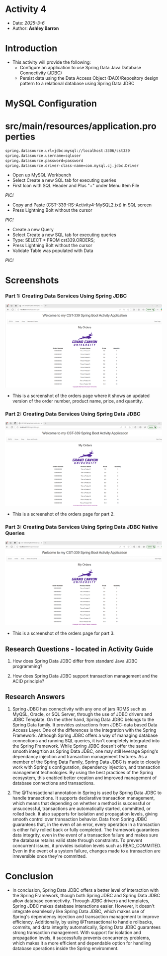 # Activity 4

- Date: *2025-3-6*
- Author: **Ashley Barron**

# Introduction
- This activity will provide the following:
    - Configure an application to use Spring Data Java Database Connectivity (JDBC)
    - Persist data using the Data Access Object (DAO)/Repository design pattern to a relational database using Spring Data JDBC

# MySQL Configuration

# src/main/resources/application.properties
```
spring.datasource.url=jdbc:mysql://localhost:3306/cst339
spring.datasource.username=sqluser
spring.datasource.password=password
spring.datasource.driver-class-name=com.mysql.cj.jdbc.Driver
```
* Open up MySQL Workbench
* Select Create a new SQL tab for executing queries
* First Icon with SQL Header and Plus "+" under Menu Item File

*PIC!*

* Copy and Paste (CST-339-RS-Activity4-MySQL2.txt) in SQL screen
* Press Lightning Bolt without the cursor

*PIC!*

* Create a new Query
* Select Create a new SQL tab for executing queries
* Type: SELECT * FROM cst339.ORDERS;
* Press Lightning Bolt without the cursor
* Validate Table was populated with Data

*PIC!*

# Screenshots
### Part 1:  Creating Data Services Using Spring JDBC
![OrdersPage1](ordersPage1.png)
- This is a screenshot of the orders page where it shows an updated version of the order number, product name, price, and quantity. 

### Part 2:  Creating Data Services Using Spring Data JDBC
![OrdersPage2](ordersPage2.png)
- This is a screenshot of the orders page for part 2. 

### Part 3:  Creating Data Services Using Spring Data JDBC Native Queries
![OrdersPage3](ordersPage3.png)
- This is a screenshot of the orders page for part 3. 

## Research Questions - located in Activity Guide

1. How does Spring Data JDBC differ from standard Java JDBC programming?

2. How does Spring Data JDBC support transaction management and the ACID principle?

## Research Answers

1. Spring JDBC has connectivity with any one of jars RDMS such as MyQSL, Oracle, or SQL Server, through the use of JDBC drivers and JDBC Template. 
On the other hand, Spring Data JDBC belongs to the Spring Data family. It provides astractions from JDBC-data based Data Access Layer. 
One of the differences is the integration with the Spring Framework. 
Although Spring JDBC offers a way of managing database connections and running SQL queries, it isn't completely integrated into the Spring Framework. 
While Spring JDBC doesn't offer the same smooth integrtion as Spring Data JDBC, one may still leverage Spring's dependancy injection and transaction management features. 
As a member of the Spring Data Family, Spring Data JDBC is made to closely work with Spring's configuration, dependency injection, and transaction management technologies. By using the best practices of the Spring ecosystem, this enabled better creation and improved management of database connections and transactions. 

2. The @Transactional annotation in Spring is used by Spring Data JDBC to handle transactions. It supports declarative transaction management, which means that depending on whether a method is successful or unsuccessful, transactions are automatically started, committed, or rolled back. It also supports for isolation and propagation levels, giving smooth control over transaction behavior. Data from Spring JDBC guarantees that, in the even of an error, every operation in a transaction is either fully rolled back or fully completed. The framework guarantees data integrity, even in the event of a transaction failure and makes sure the database retains valid state through constraints. To prevent concurrent issues, it provides isolation levels such as READ_COMMITED. Even in the event of a system failure, changes made to a transaction are irreversible once they're committed. 

# Conclusion
- In conclusion, Spring Data JDBC offers a better level of interaction with the Spring Framework, though both Spring JDBC and Spring Data JDBC allow database connectivity. Through JDBC drivers and templates, Spring JDBC makes database interactions easier. However, it doesn't integrate seamlessly like Spring Data JDBC, which makes use of Spring's dependency injection and transaction management to improve efficiency. 
Additionally, by using @Transactional to handle rollbacks, commits, and data integrity automatically, Spring Data JDBC guarantees strong transaction management. With support for isolation and propagation levels, it successfully prevents concurrency problems, which makes it a more efficient and dependable option for handling database operations inside the Spring environment. 
